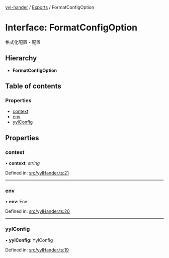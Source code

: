 [yyl-hander](../README.md) / [Exports](../modules.md) / FormatConfigOption

# Interface: FormatConfigOption

格式化配置 - 配置

## Hierarchy

* **FormatConfigOption**

## Table of contents

### Properties

- [context](formatconfigoption.md#context)
- [env](formatconfigoption.md#env)
- [yylConfig](formatconfigoption.md#yylconfig)

## Properties

### context

• **context**: *string*

Defined in: [src/yylHander.ts:21](https://github.com/yyl-team/yyl-hander/blob/1e1faf9/src/yylHander.ts#L21)

___

### env

• **env**: Env

Defined in: [src/yylHander.ts:20](https://github.com/yyl-team/yyl-hander/blob/1e1faf9/src/yylHander.ts#L20)

___

### yylConfig

• **yylConfig**: YylConfig

Defined in: [src/yylHander.ts:19](https://github.com/yyl-team/yyl-hander/blob/1e1faf9/src/yylHander.ts#L19)
